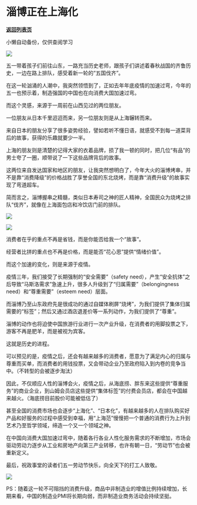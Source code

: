 # 淄博正在上海化

[**返回列表页**](/gzh/政事堂2019)

小懒自动备份，仅供查阅学习

![](https://mmbiz.qpic.cn/mmbiz_jpg/rxhS23yu8cPQ7eP3VgKyqHdhN3eudN906oia4dEjmcXu2HnGDWGKgL2u4PsgPt5XxPEIianvJHdOKcCGbWgzA9JA/640?wx_fmt=jpeg)

五一带着孩子们前往山东，一路充当历史老师，跟孩子们讲述着春秋战国的齐鲁历史，一边在路上排队，感受着新一轮的“五国伐齐”。

在这一轮汹涌的人潮中，我突然领悟到了，正如去年年底疫情的加速过弯，今年的五一也预示着，制造强国的中国也在向消费大国加速过弯。‍‍‍‍‍‍‍‍‍‍‍‍‍‍‍‍‍‍‍‍‍

而这个灵感，来源于一周前在山西见过的两位朋友。

一位朋友从日本千里迢迢而来，另一位朋友则是从上海辗转而来。

来自日本的朋友分享了很多姿势经验，譬如若听不懂日语，就感受不到每一道菜背后的故事，获得的乐趣就要少一半。

上海的朋友则是清楚的记得大家的衣着品牌，损了我一顿的同时，把几位“有品”的男士夸了一圈，顺带说了一下这些品牌背后的故事。

这两位来自发达国家和地区的朋友，让我突然想明白了，今年大火的淄博烤串，并不是靠“消费降级”的价格战胜了享誉全国的东北烧烤，而是靠“消费升级”的故事实现了弯道超车。

简而言之，淄博握串之精髓，类似日本寿司之神的匠人精神，全国民众为烧烤之排队“伐齐”，就像在上海面包店和冷饮店门前的排队。  

![](https://mmbiz.qpic.cn/mmbiz_jpg/rxhS23yu8cPQ7eP3VgKyqHdhN3eudN905JAn1nq1CiaXCnSFfwONB804IEVRBlUvuwK53NVUcVCOOKjjVJCa0nw/640?wx_fmt=jpeg)

![](https://mmbiz.qpic.cn/mmbiz_jpg/rxhS23yu8cPQ7eP3VgKyqHdhN3eudN90s1eQuRP3A7CTDHia9lnMqpciaiasoyyibfFF1cd5V85niaichwYmXNWT2JVQ/640?wx_fmt=jpeg)

消费者在乎的重点不再是省钱，而是你能否给我一个“故事”。‍‍‍‍

经营者比拼的重点也不再是价格，而是能否“花心思”提供“情绪价值”。‍‍‍‍‍‍‍

而这个加速的变化，则是来源于疫情。

疫情三年，我们接受了长期强制的“安全需要”（safety
need），产生“安全抗体”之后导致“马斯洛需求”急速上升，很多人升级到了“归属需要”（belongingness need）和“尊重需要”（esteem
need）层面。

而淄博乃至山东政府先是很成功的通过自媒体刷屏“烧烤”，为我们提供了集体归属需要的“标签”；然后又通过酒店退差价等一系列动作，为我们提供了“尊重”。

淄博的动作也将迫使中国旅游行业进行一次产业升级，在消费者的用脚投票之下，游客不再是肥羊，而是被视为宾客。

这就是历史的进程。

可以预见的是，疫情之后，还会有越来越多的消费者，愿意为了满足内心的归属与尊重而买单，而消费者的用钱投票，又会带动企业乃至政府陷入到内卷的竞争当中。（不转型的会被逐步淘汰）

因此，不仅顺应人性的淄博会火，疫情之后，从海底捞、胖东来这些提供“尊重服务”的商业企业，到山姆会员店这些提供“集体标签”的付费会员店，都会在中国越来越火。（海底捞目前股价可能被低估了）

甚至全国的消费市场也会逐步“上海化”、“日本化”，有越来越多的人在排队购买好产品和好服务的过程中感受到幸福，用“上海范”慢慢把一个普通的消费行为上升到艺术乃至哲学领域，缔造一个又一个领域之神。

在中国向消费大国加速过弯中，随着各行各业人性化服务需求的不断增加，市场会驱动劳动力逐步从工业和房地产向第三产业转移，也许有朝一日，“劳动节”也会被重新定义。

最后，祝政事堂的读者们五一劳动节快乐，向全天下的打工人致敬。‍‍‍

![](https://mmbiz.qpic.cn/mmbiz_jpg/rxhS23yu8cO7Ne8a983S2Tqt9LaudIPmdqqjQhERFSPlgNspvSUwtNIX1NYFD78SAiaIT2sWLBOHAPkGX70MwYg/640?wx_fmt=jpeg)

PS：随着这一轮不可阻挡的消费升级，商品中非制造业的增值比例持续增加，长期来看，中国的制造业PMI将长期向弱，而非制造业商务活动会持续坚挺。

